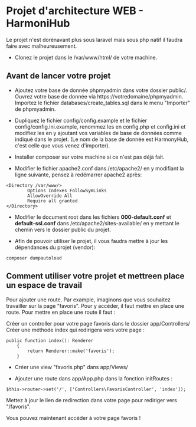 # Projet d'architecture WEB - HarmoniHub

Le projet n'est dorénavant plus sous laravel mais sous php natif il faudra faire avec malheureusement.

- Clonez le projet dans le /var/www/html/ de votre machine.

<h2>Avant de lancer votre projet</h2>


- Ajoutez votre base de donnée phpmyadmin dans votre dossier public/. Ouvrez votre base de donnée via https://votredomaine/phpmyadmin. Importez le fichier databases/create_tables.sql dans le menu "Importer" de phpmyadmin.


- Dupliquez le fichier config/config.example et le fichier config/config.ini.example, renommez les en config.php et config.ini et modifiez les en y ajoutant vos variables de base de données comme indiqué dans le projet. (Le nom de la base de donnée est HarmonyHub, c'est celle que vous venez d'importer).

- Installer composer sur votre machine si ce n'est pas déjà fait.

- Modifier le fichier apache2.conf dans /etc/apache2/ en y modifiant la ligne suivante, pensez à redémarrer apache2 après:
```
<Directory /var/www/>
        Options Indexes FollowSymLinks
        AllowOverride All
        Require all granted
</Directory>
```

- Modifier le document root dans les fichiers <b>000-default.conf</b> et <b>default-ssl.conf</b> dans /etc/apache2/sites-available/ en y mettant le chemin vers le dossier public du projet.

- Afin de pouvoir utiliser le projet, il vous faudra mettre à jour les dépendances du projet (vendor):
```
composer dumpautoload
```

<h2> Comment utiliser votre projet et mettreen place un espace de travail </h2>

Pour ajouter une route. Par example, imaginons que vous souhaitez travailler sur la page "favoris". Pour y accéder, il faut mettre en place une route.
Pour mettre en place une route il faut : 

Créer un controller pour votre page favoris dans le dossier app/Controllers/
Créer une méthode index qui redirigera vers votre page : 
```
public function index(): Renderer
    {
        return Renderer::make('favoris');
    }
```
- Créer une view "favoris.php" dans app/Views/

- Ajouter une route dans app/App.php dans la fonction initRoutes :
```
$this->router->set('/', ['Controllers\FavorisController', 'index']);
```
Mettez à jour le lien de redirection dans votre page pour rediriger vers "/favoris".

Vous pouvez maintenant accéder à votre page favoris ! 
